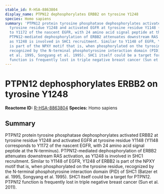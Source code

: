 ```yaml
---
stable_id: R-HSA-8863804
display_name: PTPN12 dephosphorylates ERBB2 on tyrosine Y1248
species: Homo sapiens
summary: 'PTPN12 protein tyrosine phosphatase dephosphorylates activated ERBB2 at
  tyrosine residue Y1248 and activated EGFR at tyrosine residue Y1148 (Y1148 corresponds
  to Y1172 of the nascent EGFR, with 24 amino acid signal peptide at the N-terminus).
  PTPN12-mediated dephosphorylation of ERBB2 attenuates downstream RAS activation,
  as Y1248 is involved in SHC1 recruitment. Similar to Y1148 of EGFR, Y1248 of ERBB2
  is part of the NPXY motif that is, when phosphorylated on the tyrosine residue,
  recognized by the N-terminal phosphotyrosine interaction domain (PID) of SHC1 (Batzer
  et al. 1995, Songyang et al. 1995). SHC1 itself could be a target for PTPN12. PTPN12
  function is frequently lost in triple negative breast cancer (Sun et al. 2011). '
---
```


# PTPN12 dephosphorylates ERBB2 on tyrosine Y1248
**Reactome ID:** [R-HSA-8863804](https://reactome.org/content/detail/R-HSA-8863804)
**Species:** Homo sapiens

## Summary

PTPN12 protein tyrosine phosphatase dephosphorylates activated ERBB2 at tyrosine residue Y1248 and activated EGFR at tyrosine residue Y1148 (Y1148 corresponds to Y1172 of the nascent EGFR, with 24 amino acid signal peptide at the N-terminus). PTPN12-mediated dephosphorylation of ERBB2 attenuates downstream RAS activation, as Y1248 is involved in SHC1 recruitment. Similar to Y1148 of EGFR, Y1248 of ERBB2 is part of the NPXY motif that is, when phosphorylated on the tyrosine residue, recognized by the N-terminal phosphotyrosine interaction domain (PID) of SHC1 (Batzer et al. 1995, Songyang et al. 1995). SHC1 itself could be a target for PTPN12. PTPN12 function is frequently lost in triple negative breast cancer (Sun et al. 2011). 

